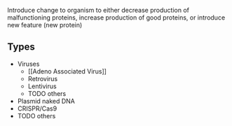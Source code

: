 Introduce change to organism to either decrease production of malfunctioning proteins, increase production of good proteins, or introduce new feature (new protein)

## Types
- Viruses
	- [[Adeno Associated Virus]]
	- Retrovirus
	- Lentivirus
	- TODO others
- Plasmid naked DNA
- CRISPR/Cas9
- TODO others